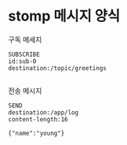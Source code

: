 # stomp 메시지 양식

구독 메세지

```text
SUBSCRIBE
id:sub-0
destination:/topic/greetings

 
```

전송 메시지

```text
SEND
destination:/app/log
content-length:16

{"name":"young"} 
```
